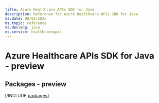 ```yaml
---
title: Azure Healthcare APIs SDK for Java
description: Reference for Azure Healthcare APIs SDK for Java
ms.date: 08/01/2025
ms.topic: reference
ms.devlang: java
ms.service: healthcareapis
---
```

# Azure Healthcare APIs SDK for Java - preview
## Packages - preview
[!INCLUDE [packages](healthcare-apis-index.md)]